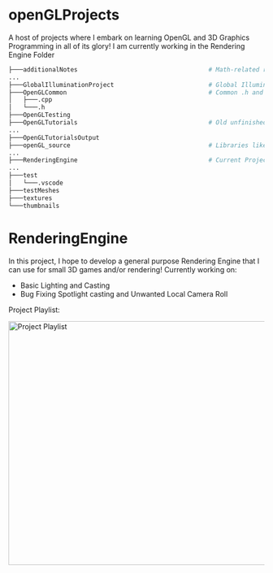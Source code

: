 # openGLProjects
A host of projects where I embark on learning OpenGL and 3D Graphics Programming in all of its glory! I am currently working in
the Rendering Engine Folder
``` bash
├───additionalNotes                                    # Math-related resources for references
...
├───GlobalIlluminationProject                          # Global Illumination Project to work on after learning basic OpenGL
├───OpenGLCommon                                       # Common .h and .cpp files in all projects
│   ├───.cpp
│   └───.h
├───OpenGLTesting
├───OpenGLTutorials                                    # Old unfinished OpenGL project from 2021
...
├───OpenGLTutorialsOutput
├───openGL_source                                      # Libraries like GLFW used for the projects
...
├───RenderingEngine                                    # Current Project I am working on!
...
├───test
│   └───.vscode
├───testMeshes
├───textures
└───thumbnails
```
# RenderingEngine
In this project, I hope to develop a general purpose Rendering Engine that I can use for small 3D games and/or rendering!
Currently working on:
- Basic Lighting and Casting
- Bug Fixing Spotlight casting and Unwanted Local Camera Roll

Project Playlist:

[<img alt="Project Playlist" width="640px" height="480px" src="https://github.com/megarage9000/openGLProjects/blob/main/thumbnails/thumbnail_1.png" />](https://www.youtube.com/playlist?list=PLoYQN9sSaKPZtNqR3CzW2sLVft5kNCWhi)

   
